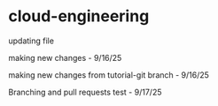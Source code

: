 # cloud-engineering
updating file

making new changes - 9/16/25

making new changes from tutorial-git branch - 9/16/25

Branching and pull requests test - 9/17/25

